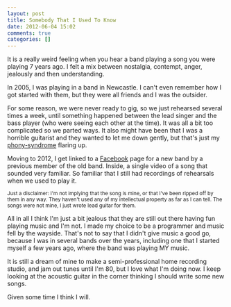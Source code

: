 ```yaml
---
layout: post
title: Somebody That I Used To Know
date: 2012-06-04 15:02
comments: true
categories: []
---
```

<p>It is a really weird feeling when you hear a band playing a song you were playing 7 years ago. I felt a mix between nostalgia, contempt, anger, jealously and then understanding.</p>

<p>In 2005, I was playing in a band in Newcastle. I can't even remember how I got started with them, but they were all friends and I was the outsider.</p>

<p>For some reason, we were never ready to gig, so we just rehearsed several times a week, until something happened between the lead singer and the bass player (who were seeing each other at the time). It was all a bit too complicated so we parted ways. It also might have been that I was a horrible guitarist and they wanted to let me down gently, but that's just my <a href="http://www.hanselman.com/blog/ImAPhonyAreYou.aspx">phony-syndrome</a> flaring up.</p>

<p>Moving to 2012, I get linked to a <a href="http://www.facebook.com">Facebook</a> page for a new band by a previous member of the old band. Inside, a single video of a song that sounded very familiar. So familiar that I still had recordings of rehearsals when we used to play it.</p>

<p><sup>Just a disclaimer: I'm not implying that the song is mine, or that I've been ripped off by them in any way. They haven't used any of my intellectual property as far as I can tell. The songs were not mine, I just wrote lead guitar for them.</sup></p>

<p>All in all I think I'm just a bit jealous that they are still out there having fun playing music and I'm not. I made my choice to be a programmer and music fell by the wayside. That's not to say that I didn't give music a good go, because I was in several bands over the years, including one that I started myself a few years ago, where the band was playing MY music.</p>

<p>It is still a dream of mine to make a semi-professional home recording studio, and jam out tunes until I'm 80, but I love what I'm doing now. I keep looking at the acoustic guitar in the corner thinking I should write some new songs.</p>

<p>Given some time I think I will.</p>


